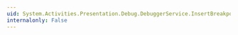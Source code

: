 ```yaml
---
uid: System.Activities.Presentation.Debug.DebuggerService.InsertBreakpoint(System.Activities.Debugger.SourceLocation,System.Activities.Presentation.Debug.BreakpointTypes)
internalonly: False
---
```

